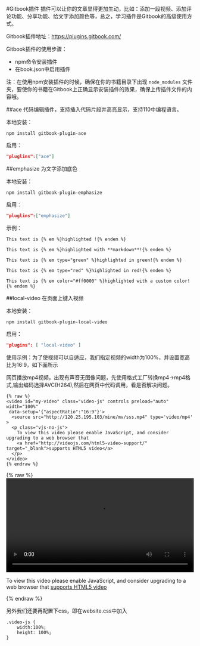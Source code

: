 #Gitbook插件
插件可以让你的文章显得更加生动，比如：添加一段视频、添加评论功能、分享功能、给文字添加颜色等，总之，学习插件是Gitbook的高级使用方式。

Gitbook插件地址：https://plugins.gitbook.com/

Gitbook插件的使用步骤：
* npm命令安装插件
* 在book.json中启用插件   

注：在使用npm安装插件的时候，确保在你的书籍目录下出现 `node_modules` 文件夹，要使你的书籍在Gitbook上正确显示安装插件的效果，确保上传插件文件的内容哦。

##ace 
代码编辑插件，支持插入代码片段并高亮显示，支持110中编程语言。

本地安装：   
```
npm install gitbook-plugin-ace
```

启用：   
```json
"pluglins":["ace"]
```


##emphasize
为文字添加底色

本地安装：   
```
npm install gitbook-plugin-emphasize
```

启用：  
```json 
"pluglins":["emphasize"]
```

示例：   
```
This text is {% em %}highlighted !{% endem %}

This text is {% em %}highlighted with **markdown**!{% endem %}

This text is {% em type="green" %}highlighted in green!{% endem %}

This text is {% em type="red" %}highlighted in red!{% endem %}

This text is {% em color="#ff0000" %}highlighted with a custom color!{% endem %}
```

##local-video
在页面上键入视频

本地安装：
```   
npm install gitbook-plugin-local-video
```

启用： 
```json  
"plugins": [ "local-video" ]
```

使用示例：为了使视频可以自适应，我们指定视频的width为100%，并设置宽高比为16:9，如下面所示

网页播放mp4视频，出现有声音无图像问题，先使用格式工厂转换mp4->mp4格式,输出编码选择AVC(H264),然后在网页中代码调用，看是否解决问题。
<!-- poster="http://zhangjikai.com/resource/poster.jpg" -->
```
{% raw %}
<video id="my-video" class="video-js" controls preload="auto" width="100%" 
 data-setup='{"aspectRatio":"16:9"}'>
  <source src="http://120.25.195.103/mine/mv/sss.mp4" type='video/mp4' >
  <p class="vjs-no-js">
    To view this video please enable JavaScript, and consider upgrading to a web browser that
    <a href="http://videojs.com/html5-video-support/" target="_blank">supports HTML5 video</a>
  </p>
</video>
{% endraw %}
```

{% raw %}
<video id="my-video" class="video-js" controls preload="auto" width="100%" 
 data-setup='{"aspectRatio":"16:9"}'>
  <source src="http://120.25.195.103/mine/mv/sss.mp4" type='video/mp4' >
  <p class="vjs-no-js">
    To view this video please enable JavaScript, and consider upgrading to a web browser that
    <a href="http://videojs.com/html5-video-support/" target="_blank">supports HTML5 video</a>
  </p>
</video>
{% endraw %}

另外我们还要再配置下css，即在website.css中加入

    .video-js {
        width:100%;
        height: 100%;
    }

